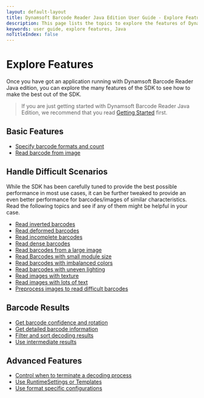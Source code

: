```yaml
---
layout: default-layout
title: Dynamsoft Barcode Reader Java Edition User Guide - Explore Features
description: This page lists the topics to explore the features of Dynamsoft Barcode Reader Java Edition.
keywords: user guide, explore features, Java
noTitleIndex: false
---
```


# Explore Features

Once you have got an application running with Dynamsoft Barcode Reader Java edition, you can explore the many features of the SDK to see how to make the best out of the SDK.

> If you are just getting started with Dynamsoft Barcode Reader Java Edition, we recommend that you read [Getting Started](../index.md) first.

## Basic Features

* [Specify barcode formats and count]({{site.features}}barcode-formats-and-count.html?lang=java)
* [Read barcode from image]({{site.features}}read-different-source.html?lang=java)

## Handle Difficult Scenarios

While the SDK has been carefully tuned to provide the best possible performance in most use cases, it can be further tweaked to provide an even better performance for barcodes/images of similar characteristics. Read the following topics and see if any of them might be helpful in your case.

* [Read inverted barcodes]({{site.features}}read-inverted-barcodes.html?lang=java)
* [Read deformed barcodes]({{site.features}}read-deformed-barcodes.html?lang=java)
* [Read incomplete barcodes]({{site.features}}read-incomplete-barcodes.html?lang=java)
* [Read dense barcodes]({{site.features}}read-dense-barcodes.html?lang=java)
* [Read barcodes from a large image]({{site.features}}read-a-large-image.html?lang=java)
* [Read Barcodes with small module size]({{site.features}}read-barcodes-with-small-modulesize.html?lang=java)
* [Read barcodes with imbalanced colors]({{site.features}}read-barcodes-with-imbalanced-colour.html?lang=java)
* [Read barcodes with uneven lighting]({{site.features}}read-barcodes-with-uneven-lighting.html?lang=java)
* [Read images with texture]({{site.features}}read-images-with-texture.html?lang=java)
* [Read images with lots of text]({{site.features}}read-images-with-lots-of-text.html?lang=java)
* [Preprocess images to read difficult barcodes]({{site.features}}preprocess-images.html?lang=java)

## Barcode Results

* [Get barcode confidence and rotation]({{site.features}}get-confidence-rotation.html?lang=java)
* [Get detailed barcode information]({{site.features}}get-detailed-info.html?lang=java)
* [Filter and sort decoding results]({{site.features}}filter-and-sort.html?lang=java)
* [Use intermediate results]({{site.features}}use-intermidiate-results.html?lang=java)

## Advanced Features

* [Control when to terminate a decoding process]({{site.features}}control-terminate-phase.html?lang=java)
* [Use RuntimeSettings or Templates]({{site.features}}use-runtimesettings-or-templates.html?lang=java)
* [Use format specific configurations]({{site.features}}use-format-specific-configuration.html?lang=java)

